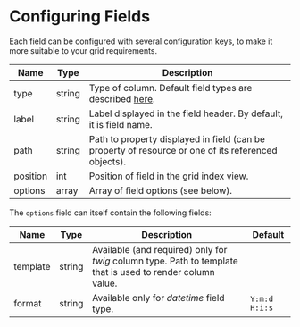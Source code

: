 Configuring Fields
==================

Each field can be configured with several configuration keys, to make it
more suitable to your grid requirements.

  | Name     | Type   | Description                                                                                         |
  |----------|--------|-----------------------------------------------------------------------------------------------------|
  | type     | string | Type of column. Default field types are described [here](field_types.md).                           |
  | label    | string | Label displayed in the field header. By default, it is field name.                                  |
  | path     | string | Path to property displayed in field (can be property of resource or one of its referenced objects). |
  | position | int    | Position of field in the grid index view.                                                           |
  | options  | array  | Array of field options (see below).                                                                 |

The `options` field can itself contain the following fields:

  | Name     | Type   | Description                                                                                                 | Default     |
  |----------|--------|-------------------------------------------------------------------------------------------------------------|-------------|
  | template | string | Available (and required) only for *twig* column type. Path to template that is used to render column value. |             |
  | format   | string | Available only for *datetime* field type.                                                                   | `Y:m:d` `H:i:s` |
